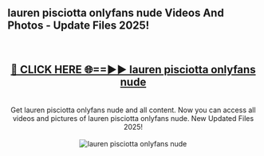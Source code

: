 <h2>lauren pisciotta onlyfans nude Videos And Photos - Update Files 2025!</h2>
<br>
<div align="center">
<h2><a href="https://linkcuts.com/hfmhzwbr" rel="nofollow">🔴 CLICK HERE 🌐==►► lauren pisciotta onlyfans nude</a></h2>
<br>
Get lauren pisciotta onlyfans nude and all content. Now you can access all videos and pictures of lauren pisciotta onlyfans nude. New Updated Files 2025!
<br>
<br>
<a href="https://linkcuts.com/hfmhzwbr" rel="nofollow" data-target="animated-image.originalLink"><img src="https://i.ibb.co.com/WyWwxjT/player-gif2.gif" alt="lauren pisciotta onlyfans nude" style="max-width: 100%; display: inline-block;" data-target="animated-image.originalImage"></a>
</div>
<br>